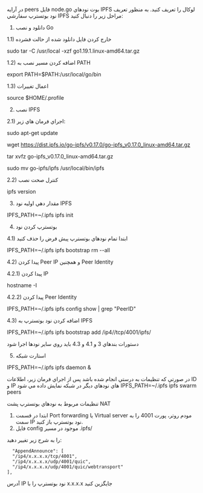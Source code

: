در آرايه peers فايل node.go بوت نودهاي IPFS لوکال را تعريف کنيد. به منظور تعريف نود بوتسترپ سفارشي IPFS مراحل زير را دنبال کنيد:

1) دانلود و نصب Go

1.1) خارج کردن فايل دانلود شده از حالت فشرده

sudo tar -C /usr/local -xzf go1.19.1.linux-amd64.tar.gz


1.2) اضافه کردن مسير نصب به PATH

export PATH=$PATH:/usr/local/go/bin


1.3) اعمال تغييرات

source $HOME/.profile


2) نصب IPFS 


2.1) اجراي فرمان هاي زير:

sudo apt-get update

wget https://dist.ipfs.io/go-ipfs/v0.17.0/go-ipfs_v0.17.0_linux-amd64.tar.gz

tar xvfz go-ipfs_v0.17.0_linux-amd64.tar.gz

sudo mv go-ipfs/ipfs /usr/local/bin/ipfs

2.2) کنترل صحت نصب

ipfs version

3) مقدار دهي اوليه نود IPFS

IPFS_PATH=~/.ipfs ipfs init

4) بوتسترپ کردن نود

4.1) ابتدا تمام نودهاي بوتسترپ پيش فرض را حذف کنيد

IPFS_PATH=~/.ipfs ipfs bootstrap rm --all

4.2) پيدا کردن Peer IP و همچنين  Peer Identity

4.2.1) پيدا کردن IP

hostname -I

4.2.2) پيدا کردن Peer Identity

IPFS_PATH=~/.ipfs ipfs config show | grep "PeerID"

4.3) اضافه کردن نود بوتسترپ به IPFS

IPFS_PATH=~/.ipfs ipfs bootstrap add /ip4/<ip address of bootnode>/tcp/4001/ipfs/<peer identity hash of bootnode>

دستورات بندهاي 3 و 4.1 و 4.3 بايد روي ساير نودها اجرا شود

5) استارت شبکه

IPFS_PATH=~/.ipfs ipfs daemon & 


در صورتي که تنظيمات به درستي انجام شده باشد پس از اجراي فرمان زير، اطلاعات ID و IP هاي نودهاي ديگر در شبکه نمايش داده مي شود
IPFS_PATH=~/.ipfs ipfs swarm peers

  
تنظيمات مربوط به نودهاي بوتسترپ پشت NAT
  
  1) ابتدا در قسمت Port forwarding  يا Virtual server مودم روتر، پورت 4001 را به سمت IP نود بوتسترپ باز کنيد.
  2) فايل config موجود در مسير
  .ipfs/
  
  را به شرح زير تغيير دهيد:
  
      "AppendAnnounce": [
      "/ip4/x.x.x.x/tcp/4001",
      "/ip4/x.x.x.x/udp/4001/quic",
      "/ip4/x.x.x.x/udp/4001/quic/webtransport"
    ],
  
  آدرس IP نود بوتسترپ را با x.x.x.x جايگزين کنيد


